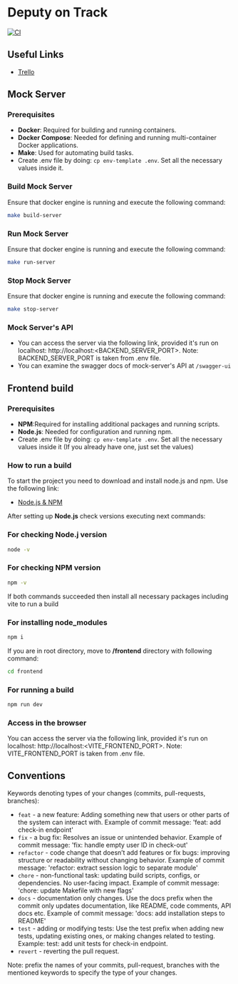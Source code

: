 # Deputy on Track
[![CI](https://github.com/The-Deputy-s-Dev-Party/deputy-on-track/actions/workflows/run_uts.yml/badge.svg)](https://github.com/The-Deputy-s-Dev-Party/deputy-on-track/actions/workflows/run_uts.yml)


## Useful Links
- [Trello](https://trello.com/b/oDkMzePx/deputy-on-track)

## Mock Server

### Prerequisites
- **Docker**: Required for building and running containers.
- **Docker Compose**: Needed for defining and running multi-container Docker applications.
- **Make**: Used for automating build tasks.
- Create .env file by doing: `cp env-template .env`. Set all the necessary values inside it.

### Build Mock Server
Ensure that docker engine is running and execute the following command:
```bash
make build-server
```

### Run Mock Server
Ensure that docker engine is running and execute the following command:
```bash
make run-server
```

### Stop Mock Server
Ensure that docker engine is running and execute the following command:
```bash
make stop-server
```

### Mock Server's API
- You can access the server via the following link, provided it's run on localhost: http://localhost:<BACKEND_SERVER_PORT>. Note: BACKEND_SERVER_PORT is taken from .env file.
- You can examine the swagger docs of mock-server's API at `/swagger-ui`

## Frontend build

### Prerequisites
- **NPM**:Required for installing additional packages and running scripts.
- **Node.js**: Needed for configuration and running npm.
- Create .env file by doing: `cp env-template .env`. Set all the necessary values inside it (If you already have one, just set the values)


### How to run a build
To start the project you need to download and install node.js and npm. Use the following link:
- [Node.js & NPM](https://trello.com/b/oDkMzePx/deputy-on-track)

After setting up **Node.js** check versions executing next commands:

### For checking Node.j version
```bash
node -v
```

### For checking NPM version
```bash
npm -v
```

If both commands succeeded then install all necessary packages including vite to run a build
### For installing node_modules
```bash
npm i
```
If you are in root directory, move to **/frontend** directory with following command:
```bash
cd frontend
```

### For running a build
```bash
npm run dev
```
### Access in the browser
You can access the server via the following link, provided it's run on localhost: http://localhost:<VITE_FRONTEND_PORT>. Note: VITE_FRONTEND_PORT is taken from .env file.


## Conventions
Keywords denoting types of your changes (commits, pull-requests, branches):
- `feat` - a new feature: Adding something new that users or other parts of the system can interact with.
Example of commit message: 'feat: add check-in endpoint'
- `fix` - a bug fix: Resolves an issue or unintended behavior.
Example of commit message: 'fix: handle empty user ID in check-out'
- `refactor` - code change that doesn’t add features or fix bugs: improving structure or readability without changing behavior.
Example of commit message: 'refactor: extract session logic to separate module'
- `chore` - non-functional task: updating build scripts, configs, or dependencies. No user-facing impact.
Example of commit message: 'chore: update Makefile with new flags'
- `docs` - documentation only changes. Use the docs prefix when the commit only updates documentation, like README, code comments, API docs etc.
Example of commit message: 'docs: add installation steps to README'
- `test` - adding or modifying tests: Use the test prefix when adding new tests, updating existing ones, or making changes related to testing.
Example: test: add unit tests for check-in endpoint.
- `revert` - reverting the pull request.

Note: prefix the names of your commits, pull-request, branches with the mentioned keywords to specify the type of your changes.

